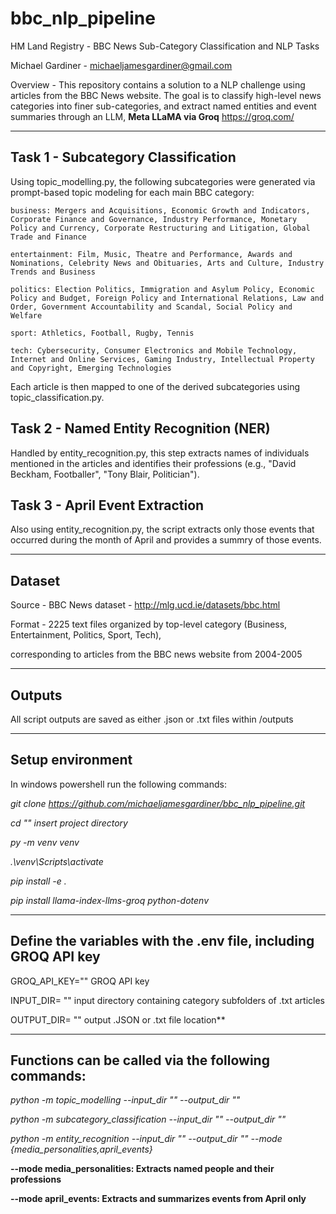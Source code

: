 # bbc_nlp_pipeline

HM Land Registry - BBC News Sub-Category Classification and NLP Tasks

Michael Gardiner - michaeljamesgardiner@gmail.com

Overview - This repository contains a solution to a NLP challenge using articles from the BBC News website. The goal is to classify high-level news categories into finer sub-categories, and extract named entities and event summaries through an LLM, **Meta LLaMA via Groq**  https://groq.com/

---

## Task 1 - Subcategory Classification

  Using topic_modelling.py, the following subcategories were generated via prompt-based topic modeling for each main BBC category:

    business: Mergers and Acquisitions, Economic Growth and Indicators, Corporate Finance and Governance, Industry Performance, Monetary Policy and Currency, Corporate Restructuring and Litigation, Global Trade and Finance
    
    entertainment: Film, Music, Theatre and Performance, Awards and Nominations, Celebrity News and Obituaries, Arts and Culture, Industry Trends and Business
    
    politics: Election Politics, Immigration and Asylum Policy, Economic Policy and Budget, Foreign Policy and International Relations, Law and Order, Government Accountability and Scandal, Social Policy and Welfare
    
    sport: Athletics, Football, Rugby, Tennis
    
    tech: Cybersecurity, Consumer Electronics and Mobile Technology, Internet and Online Services, Gaming Industry, Intellectual Property and Copyright, Emerging Technologies

  Each article is then mapped to one of the derived subcategories using topic_classification.py.


## Task 2 - Named Entity Recognition (NER)

  Handled by entity_recognition.py, this step extracts names of individuals mentioned in the articles and identifies their professions (e.g., "David Beckham, Footballer", "Tony Blair, Politician").


## Task 3 - April Event Extraction

  Also using entity_recognition.py, the script extracts only those events that occurred during the month of April and provides a summry of those events.

---
## Dataset

  Source - BBC News dataset - http://mlg.ucd.ie/datasets/bbc.html
  
  Format - 2225 text files organized by top-level category (Business, Entertainment, Politics, Sport, Tech), 
  
  corresponding to articles from the BBC news website from 2004-2005

---
## Outputs

  All script outputs are saved as either .json or .txt files within /outputs

---
## Setup environment

In windows powershell run the following commands:

*git clone https://github.com/michaeljamesgardiner/bbc_nlp_pipeline.git*

*cd "" insert project directory*

*py -m venv venv*

*.\venv\Scripts\activate*

*pip install -e .*

*pip install llama-index-llms-groq python-dotenv*

---
## Define the variables with the .env file, including GROQ API key

GROQ_API_KEY="" GROQ API key

INPUT_DIR= "" input directory containing category subfolders of .txt articles

OUTPUT_DIR= "" output .JSON or .txt file location**

---
## Functions can be called via the following commands:

*python -m topic_modelling --input_dir "" --output_dir ""*

*python -m subcategory_classification --input_dir "" --output_dir ""*

*python -m entity_recognition --input_dir "" --output_dir "" --mode {media_personalities,april_events}*

  **--mode media_personalities: Extracts named people and their professions**

  **--mode april_events: Extracts and summarizes events from April only**
